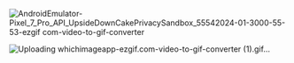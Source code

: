 ![AndroidEmulator-Pixel_7_Pro_API_UpsideDownCakePrivacySandbox_55542024-01-3000-55-53-ezgif com-video-to-gif-converter](https://github.com/Prithvi-Prabhu/which-images-app/assets/149374826/1dcb8fe3-e6cd-4cea-8385-2be34761f062)

![Uploading whichimageapp-ezgif.com-video-to-gif-converter (1).gif…]()

